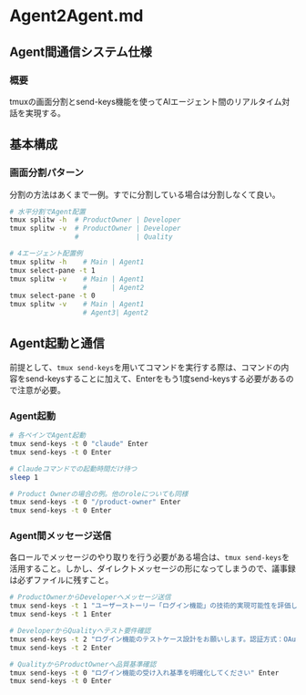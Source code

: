# Agent2Agent.md
## Agent間通信システム仕様
### 概要

tmuxの画面分割とsend-keys機能を使ってAIエージェント間のリアルタイム対話を実現する。

## 基本構成

### 画面分割パターン

分割の方法はあくまで一例。すでに分割している場合は分割しなくて良い。

```bash
# 水平分割でAgent配置
tmux splitw -h  # ProductOwner | Developer
tmux splitw -v  # ProductOwner | Developer
                #              | Quality

# 4エージェント配置例
tmux splitw -h    # Main | Agent1
tmux select-pane -t 1
tmux splitw -v    # Main | Agent1
                  #      | Agent2  
tmux select-pane -t 0
tmux splitw -v    # Main | Agent1
                  # Agent3| Agent2
```

## Agent起動と通信

前提として、`tmux send-keys`を用いてコマンドを実行する際は、コマンドの内容をsend-keysすることに加えて、Enterをもう1度send-keysする必要があるので注意が必要。

### Agent起動

```bash
# 各ペインでAgent起動
tmux send-keys -t 0 "claude" Enter
tmux send-keys -t 0 Enter

# Claudeコマンドでの起動時間だけ待つ
sleep 1

# Product Ownerの場合の例。他のroleについても同様
tmux send-keys -t 0 "/product-owner" Enter
tmux send-keys -t 0 Enter
```

### Agent間メッセージ送信

各ロールでメッセージのやり取りを行う必要がある場合は、`tmux send-keys`を活用すること。しかし、ダイレクトメッセージの形になってしまうので、議事録は必ずファイルに残すこと。

```bash
# ProductOwnerからDeveloperへメッセージ送信
tmux send-keys -t 1 "ユーザーストーリー「ログイン機能」の技術的実現可能性を評価してください。優先度：高" Enter
tmux send-keys -t 1 Enter

# DeveloperからQualityへテスト要件確認
tmux send-keys -t 2 "ログイン機能のテストケース設計をお願いします。認証方式：OAuth2.0" Enter
tmux send-keys -t 2 Enter

# QualityからProductOwnerへ品質基準確認
tmux send-keys -t 0 "ログイン機能の受け入れ基準を明確化してください" Enter
tmux send-keys -t 0 Enter
```
